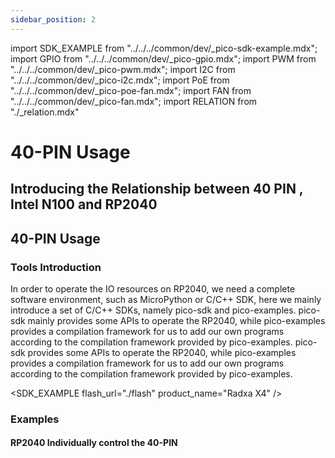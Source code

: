```yaml
---
sidebar_position: 2
---
```


import SDK_EXAMPLE from "../../../common/dev/\_pico-sdk-example.mdx";
import GPIO from "../../../common/dev/\_pico-gpio.mdx";
import PWM from "../../../common/dev/\_pico-pwm.mdx";
import I2C from "../../../common/dev/\_pico-i2c.mdx";
import PoE from "../../../common/dev/\_pico-poe-fan.mdx";
import FAN from "../../../common/dev/\_pico-fan.mdx";
import RELATION from "./\_relation.mdx"

# 40-PIN Usage

## Introducing the Relationship between 40 PIN , Intel N100 and RP2040

<RELATION />

## 40-PIN Usage

### Tools Introduction

In order to operate the IO resources on RP2040, we need a complete software environment, such as MicroPython or C/C++ SDK, here we mainly introduce a set of C/C++ SDKs, namely pico-sdk and pico-examples. pico-sdk mainly provides some APIs to operate the RP2040, while pico-examples provides a compilation framework for us to add our own programs according to the compilation framework provided by pico-examples. pico-sdk provides some APIs to operate the RP2040, while pico-examples provides a compilation framework for us to add our own programs according to the compilation framework provided by pico-examples.

<SDK_EXAMPLE flash_url="./flash" product_name="Radxa X4" />

### Examples

#### RP2040 Individually control the 40-PIN

<GPIO flash_url="./flash" gpio_definition="./gpio" product_name="Radxa X4"  led_pin="PIN_5" />

<I2C flash_url="./flash" product_name="Radxa X4"  scl_pin="PIN_5" sda_pin="PIN_3" />

<PWM flash_url="./flash" product_name="Radxa X4" led_pin="PIN_5" />

<PoE flash_url="./flash" product_name="Radxa X4" poe_name="Radxa 25W PoE+ HAT for X4" poe_img="/img/x/x4/25w_poe_plus_for_x4_04.webp" />
